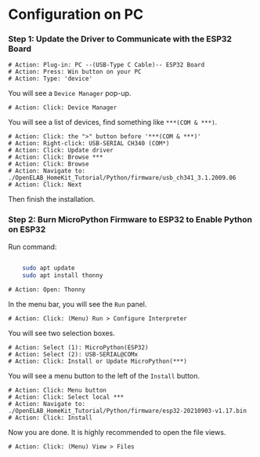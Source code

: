 # Configuration on PC

### Step 1: Update the Driver to Communicate with the ESP32 Board

    # Action: Plug-in: PC --(USB-Type C Cable)-- ESP32 Board
    # Action: Press: Win button on your PC
    # Action: Type: 'device'

You will see a `Device Manager` pop-up.

    # Action: Click: Device Manager

You will see a list of devices, find something like `***(COM & ***)`.

    # Action: Click: the ">" button before '***(COM & ***)'
    # Action: Right-click: USB-SERIAL CH340 (COM*)
    # Action: Click: Update driver
    # Action: Click: Browse ***
    # Action: Click: Browse
    # Action: Navigate to: ./OpenELAB_HomeKit_Tutorial/Python/firmware/usb_ch341_3.1.2009.06
    # Action: Click: Next

Then finish the installation.

### Step 2: Burn MicroPython Firmware to ESP32 to Enable Python on ESP32

Run command: 

```bash

    sudo apt update
    sudo apt install thonny
```


    # Action: Open: Thonny

In the menu bar, you will see the `Run` panel.

    # Action: Click: (Menu) Run > Configure Interpreter

You will see two selection boxes.

    # Action: Select (1): MicroPython(ESP32)
    # Action: Select (2): USB-SERIAL@COMx
    # Action: Click: Install or Update MicroPython(***) 

You will see a menu button to the left of the `Install` button.

    # Action: Click: Menu button
    # Action: Click: Select local ***
    # Action: Navigate to: ./OpenELAB_HomeKit_Tutorial/Python/firmware/esp32-20210903-v1.17.bin
    # Action: Click: Install

Now you are done. It is highly recommended to open the file views.

    # Action: Click: (Menu) View > Files
